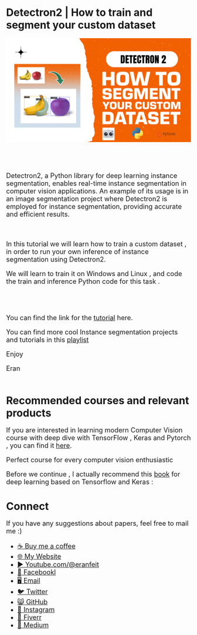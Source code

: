 # Detectron2 | How to train and segment your custom dataset
<p align="center">
  <img width="800" src="Detectron2 - How to segment  your custom dataset.png" "image">
</p>

##
<br/><br/> 

<font size= "4" >
Detectron2, a Python library for deep learning instance segmentation, enables real-time instance segmentation in computer vision applications. An example of its usage is in an image segmentation project where Detectron2 is employed for instance segmentation, providing accurate and efficient results.

<br/><br/> 
In this tutorial we will learn how to train a custom dataset , in order to run your own inference of instance segmentation using Detectron2.

We will learn to train it on Windows and Linux , and code the train and inference Python code for this task .

<br/><br/> 

You can find the link for the [tutorial](https://youtu.be/JbEy4Eefy0Y) here. 

You can find more cool Instance segmentation projects and tutorials in this  [playlist](https://www.youtube.com/playlist?list=PLdkryDe59y4Y24C9LW1AjffKmgGUyaInz)


Enjoy

Eran
<br/><br/> 

</font>

# Recommended courses and relevant products 
<font size= "4" >

If you are interested in learning modern Computer Vision course with deep dive with TensorFlow , Keras and Pytorch , you can find it [here](http://bit.ly/3HeDy1V).

Perfect course for every computer vision enthusiastic

Before we continue , I actually recommend this [book](https://amzn.to/3STWZ2N) for deep learning based on Tensorflow and Keras : 



</font>

# Connect

<font size= "4" >
If you have any suggestions about papers, feel free to mail me :)

- [☕ Buy me a coffee](https://ko-fi.com/eranfeit)
- [🌐 My Website](https://eranfeit.net)
- [▶️ Youtube.com/@eranfeit](https://www.youtube.com/channel/UCTiWJJhaH6BviSWKLJUM9sg)
- [🐙 Facebookl](https://www.facebook.com/groups/3080601358933585)
- [🖥️ Email](mailto:feitgemel@gmail.com)
- [🐦 Twitter](https://twitter.com/eran_feit )
- [😸 GitHub](https://github.com/feitgemel)
- [📸 Instagram](https://www.instagram.com/eran_feit/)
- [🤝 Fiverr ](https://www.fiverr.com/s/mB3Pbb)
- [📝 Medium ](https://medium.com/@feitgemel)


</font>


